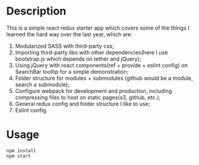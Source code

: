 # Description

This is a simple react redux starter app which covers some of the things I learned the hard way over the last year, which are:

1. Modularized SASS with third-party css;
2. Importing third-party libs with other dependencies(here I use bootstrap.js which depends on tether and jQuery);
3. Using jQuery with react components(ref + provide + eslint config) on SearchBar tooltip for a simple demonstration;
4. Folder structure for modules + submodules (github would be a module, search a submodule);
5. Configure webpack for development and production, including compressing files to host on static pages(s3, github, etc.);
6. General redux config and folder structure I like to use;
7. Eslint config.

# Usage
```
npm install
npm start
```
